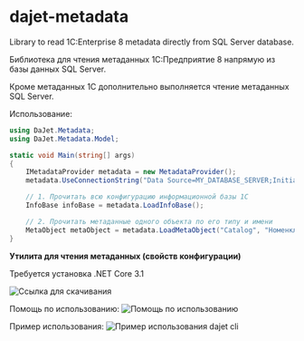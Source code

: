 # dajet-metadata

Library to read 1C:Enterprise 8 metadata directly from SQL Server database.

Библиотека для чтения метаданных 1С:Предприятие 8 напрямую из базы данных SQL Server.

Кроме метаданных 1С дополнительно выполняется чтение метаданных SQL Server.

Использование:
```C#
using DaJet.Metadata;
using DaJet.Metadata.Model;

static void Main(string[] args)
{
    IMetadataProvider metadata = new MetadataProvider();
    metadata.UseConnectionString("Data Source=MY_DATABASE_SERVER;Initial Catalog=MY_1C_DATABASE;Integrated Security=True");

    // 1. Прочитать всю конфигурацию информационной базы 1С
    InfoBase infoBase = metadata.LoadInfoBase();

    // 2. Прочитать метаданные одного объекта по его типу и имени
    MetaObject metaObject = metadata.LoadMetaObject("Catalog", "Номенклатура");
}
```

**Утилита для чтения метаданных (свойств конфигурации)**

Требуется установка .NET Core 3.1

![Ссылка для скачивания]()

Помощь по использованию:
![Помощь по использованию](https://github.com/zhichkin/dajet-metadata/blob/main/doc/dajet-usage.png)

Пример использования:
![Пример использования dajet cli](https://github.com/zhichkin/dajet-metadata/blob/main/doc/dajet-usage.png)
